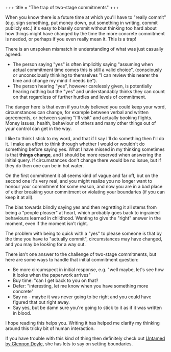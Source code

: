 +++
title = "The trap of two-stage commitments"
+++

When you know there is a future time at which you'll have to "really commit" (e.g. sign something, put money down, put something in writing, commit publicly etc.) it's easy to blasély commit without thinking too hard about how things might have changed by the time the more concrete commitment is needed, or perhaps if you even really mean it. This is a trap!

There is an unspoken mismatch in understanding of what was just casually agreed:

- The person saying "yes" is often implicitly saying "assuming when actual commitment time comes this is still a valid choice", (consciously or unconsciously thinking to themselves "I can review this nearer the time and change my mind if needs be").
- The person hearing "yes", however carelessly given, is potentially hearing nothing but the "yes" and understandably thinks they can count on that regardless of further hurdles and levels of commitment.

The danger here is that even if you truly believed you could keep your word, circumstances can change, for example between verbal and written agreements, or between saying "I'll visit" and actually booking flights. Money issues, health, behaviour of others and many other things out of your control can get in the way.

I like to think I stick to my word, and that if I say I'll do something then I'll do it. I make an effort to think through whether I would or wouldn't do something before saying yes. What I have missed in my thinking sometimes is that **things change**, and I should be more reserved when answering the initial query. If circumstances don't change there would be no issue, but if they do then one can be in hot water.

On the first commitment it all seems kind of vague and far off, but on the second one it's very real, and you might realize you no longer want to honour your commitment for some reason, and now you are in a bad place of either breaking your commitment or violating your boundaries (if you can keep it at all).

The bias towards blindly saying yes and then regretting it all stems from being a "people pleaser" at heart, which probably goes back to ingrained behaviours learned in childhood. Wanting to give the "right" answer in the moment, even if the moment isn't right.

The problem with being to quick with a "yes" to please someone is that by the time you have to "actually commit", circumstances may have changed, and you may be looking for a way out.

There isn't one answer to the challenge of two-stage commitments, but here are some ways to handle that initial commitment question:

- Be more circumspect in initial response, e.g. "well maybe, let's see how it looks when the paperwork arrives"
- Buy time: "can I get back to you on that?
- Defer: "interesting, let me know when you have something more concrete"
- Say no - maybe it was never going to be right and you could have figured that out right away.
- Say yes, but be damn sure you're going to stick to it as if it was written in blood.

I hope reading this helps you. Writing it has helped me clarify my thinking around this tricky bit of human interaction.

If you have trouble with this kind of thing then definitely check out [Untamed by Glennon Doyle](https://www.amazon.co.uk/Untamed-Stop-pleasing-start-living-ebook/dp/B082K7QXRQ), she has lots to say on setting boundaries.
